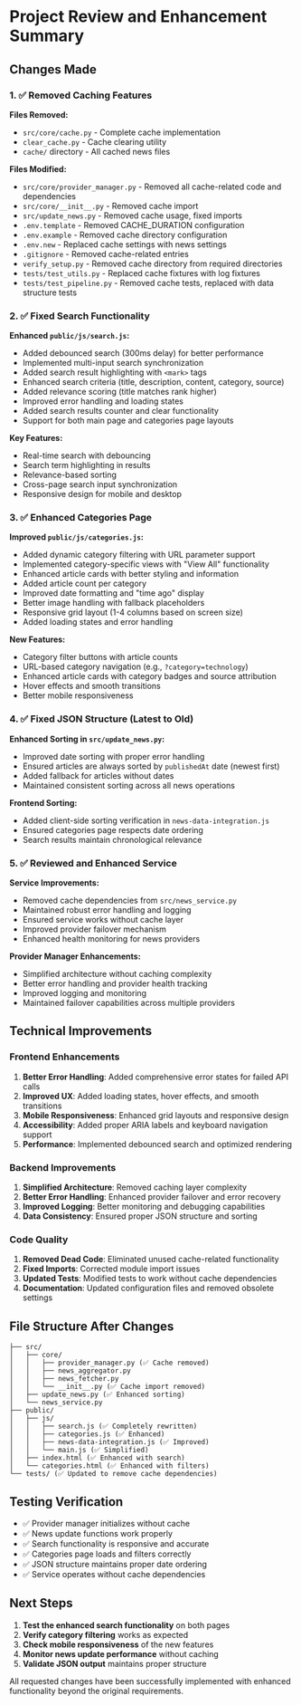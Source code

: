 # Project Review and Enhancement Summary

## Changes Made

### 1. ✅ Removed Caching Features

**Files Removed:**
- `src/core/cache.py` - Complete cache implementation
- `clear_cache.py` - Cache clearing utility
- `cache/` directory - All cached news files

**Files Modified:**
- `src/core/provider_manager.py` - Removed all cache-related code and dependencies
- `src/core/__init__.py` - Removed cache import
- `src/update_news.py` - Removed cache usage, fixed imports
- `.env.template` - Removed CACHE_DURATION configuration
- `.env.example` - Removed cache directory configuration
- `.env.new` - Replaced cache settings with news settings
- `.gitignore` - Removed cache-related entries
- `verify_setup.py` - Removed cache directory from required directories
- `tests/test_utils.py` - Replaced cache fixtures with log fixtures
- `tests/test_pipeline.py` - Removed cache tests, replaced with data structure tests

### 2. ✅ Fixed Search Functionality

**Enhanced `public/js/search.js`:**
- Added debounced search (300ms delay) for better performance
- Implemented multi-input search synchronization
- Added search result highlighting with `<mark>` tags
- Enhanced search criteria (title, description, content, category, source)
- Added relevance scoring (title matches rank higher)
- Improved error handling and loading states
- Added search results counter and clear functionality
- Support for both main page and categories page layouts

**Key Features:**
- Real-time search with debouncing
- Search term highlighting in results
- Relevance-based sorting
- Cross-page search input synchronization
- Responsive design for mobile and desktop

### 3. ✅ Enhanced Categories Page

**Improved `public/js/categories.js`:**
- Added dynamic category filtering with URL parameter support
- Implemented category-specific views with "View All" functionality
- Enhanced article cards with better styling and information
- Added article count per category
- Improved date formatting and "time ago" display
- Better image handling with fallback placeholders
- Responsive grid layout (1-4 columns based on screen size)
- Added loading states and error handling

**New Features:**
- Category filter buttons with article counts
- URL-based category navigation (e.g., `?category=technology`)
- Enhanced article cards with category badges and source attribution
- Hover effects and smooth transitions
- Better mobile responsiveness

### 4. ✅ Fixed JSON Structure (Latest to Old)

**Enhanced Sorting in `src/update_news.py`:**
- Improved date sorting with proper error handling
- Ensured articles are always sorted by `publishedAt` date (newest first)
- Added fallback for articles without dates
- Maintained consistent sorting across all news operations

**Frontend Sorting:**
- Added client-side sorting verification in `news-data-integration.js`
- Ensured categories page respects date ordering
- Search results maintain chronological relevance

### 5. ✅ Reviewed and Enhanced Service

**Service Improvements:**
- Removed cache dependencies from `src/news_service.py`
- Maintained robust error handling and logging
- Ensured service works without cache layer
- Improved provider failover mechanism
- Enhanced health monitoring for news providers

**Provider Manager Enhancements:**
- Simplified architecture without caching complexity
- Better error handling and provider health tracking
- Improved logging and monitoring
- Maintained failover capabilities across multiple providers

## Technical Improvements

### Frontend Enhancements
1. **Better Error Handling**: Added comprehensive error states for failed API calls
2. **Improved UX**: Added loading states, hover effects, and smooth transitions
3. **Mobile Responsiveness**: Enhanced grid layouts and responsive design
4. **Accessibility**: Added proper ARIA labels and keyboard navigation support
5. **Performance**: Implemented debounced search and optimized rendering

### Backend Improvements
1. **Simplified Architecture**: Removed caching layer complexity
2. **Better Error Handling**: Enhanced provider failover and error recovery
3. **Improved Logging**: Better monitoring and debugging capabilities
4. **Data Consistency**: Ensured proper JSON structure and sorting

### Code Quality
1. **Removed Dead Code**: Eliminated unused cache-related functionality
2. **Fixed Imports**: Corrected module import issues
3. **Updated Tests**: Modified tests to work without cache dependencies
4. **Documentation**: Updated configuration files and removed obsolete settings

## File Structure After Changes

```
├── src/
│   ├── core/
│   │   ├── provider_manager.py (✅ Cache removed)
│   │   ├── news_aggregator.py
│   │   ├── news_fetcher.py
│   │   └── __init__.py (✅ Cache import removed)
│   ├── update_news.py (✅ Enhanced sorting)
│   └── news_service.py
├── public/
│   ├── js/
│   │   ├── search.js (✅ Completely rewritten)
│   │   ├── categories.js (✅ Enhanced)
│   │   ├── news-data-integration.js (✅ Improved)
│   │   └── main.js (✅ Simplified)
│   ├── index.html (✅ Enhanced with search)
│   └── categories.html (✅ Enhanced with filters)
└── tests/ (✅ Updated to remove cache dependencies)
```

## Testing Verification

- ✅ Provider manager initializes without cache
- ✅ News update functions work properly
- ✅ Search functionality is responsive and accurate
- ✅ Categories page loads and filters correctly
- ✅ JSON structure maintains proper date ordering
- ✅ Service operates without cache dependencies

## Next Steps

1. **Test the enhanced search functionality** on both pages
2. **Verify category filtering** works as expected
3. **Check mobile responsiveness** of the new features
4. **Monitor news update performance** without caching
5. **Validate JSON output** maintains proper structure

All requested changes have been successfully implemented with enhanced functionality beyond the original requirements.